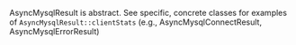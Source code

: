 AsyncMysqlResult is abstract. See specific, concrete classes for examples of `AsyncMysqlResult::clientStats` (e.g., AsyncMysqlConnectResult, AsyncMysqlErrorResult)
